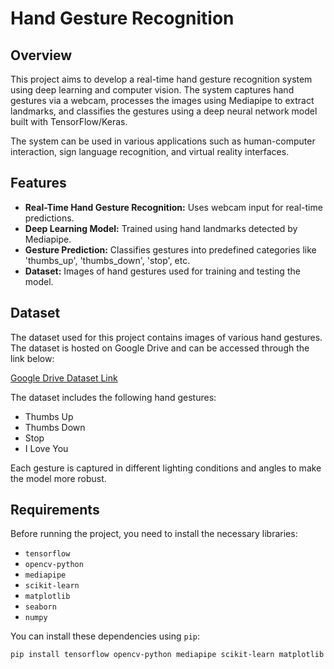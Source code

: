 # Hand Gesture Recognition

## Overview
This project aims to develop a real-time hand gesture recognition system using deep learning and computer vision. The system captures hand gestures via a webcam, processes the images using Mediapipe to extract landmarks, and classifies the gestures using a deep neural network model built with TensorFlow/Keras.

The system can be used in various applications such as human-computer interaction, sign language recognition, and virtual reality interfaces.

## Features
- **Real-Time Hand Gesture Recognition:** Uses webcam input for real-time predictions.
- **Deep Learning Model:** Trained using hand landmarks detected by Mediapipe.
- **Gesture Prediction:** Classifies gestures into predefined categories like 'thumbs_up', 'thumbs_down', 'stop', etc.
- **Dataset:** Images of hand gestures used for training and testing the model.

## Dataset
The dataset used for this project contains images of various hand gestures. The dataset is hosted on Google Drive and can be accessed through the link below:

[Google Drive Dataset Link](https://drive.google.com/drive/folders/1pQy06sIVzYRRCc6DVWTQ6zMu7ME7FYqz?usp=drive_link)

The dataset includes the following hand gestures:
- Thumbs Up
- Thumbs Down
- Stop
- I Love You

Each gesture is captured in different lighting conditions and angles to make the model more robust.

## Requirements
Before running the project, you need to install the necessary libraries:

- `tensorflow`
- `opencv-python`
- `mediapipe`
- `scikit-learn`
- `matplotlib`
- `seaborn`
- `numpy`

You can install these dependencies using `pip`:

```bash
pip install tensorflow opencv-python mediapipe scikit-learn matplotlib seaborn numpy
